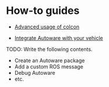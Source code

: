 # How-to guides

- [Advanced usage of colcon](advanced-usage-of-colcon.md)

- [Integrate Autoware with your vehicle](how-to-integrate-autoware-with-your-vehicle.md)

TODO: Write the following contents.

- Create an Autoware package
- Add a custom ROS message
- Debug Autoware
- etc.
